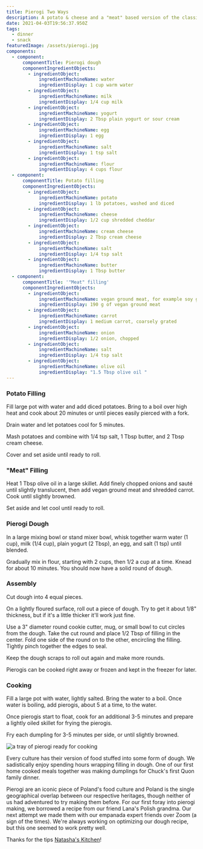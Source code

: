 ```yaml
---
title: Pierogi Two Ways
description: A potato & cheese and a "meat" based version of the classic Polish dumpling
date: 2021-04-03T19:56:37.950Z
tags:
  - dinner
  - snack
featuredImage: /assets/pierogi.jpg
components:
  - component:
      componentTitle: Pierogi dough
      componentIngredientObjects:
        - ingredientObject:
            ingredientMachineName: water
            ingredientDisplay: 1 cup warm water
        - ingredientObject:
            ingredientMachineName: milk
            ingredientDisplay: 1/4 cup milk
        - ingredientObject:
            ingredientMachineName: yogurt
            ingredientDisplay: 2 Tbsp plain yogurt or sour cream
        - ingredientObject:
            ingredientMachineName: egg
            ingredientDisplay: 1 egg
        - ingredientObject:
            ingredientMachineName: salt
            ingredientDisplay: 1 tsp salt
        - ingredientObject:
            ingredientMachineName: flour
            ingredientDisplay: 4 cups flour
  - component:
      componentTitle: Potato filling
      componentIngredientObjects:
        - ingredientObject:
            ingredientMachineName: potato
            ingredientDisplay: 1 lb potatoes, washed and diced
        - ingredientObject:
            ingredientMachineName: cheese
            ingredientDisplay: 1/2 cup shredded cheddar
        - ingredientObject:
            ingredientMachineName: cream cheese
            ingredientDisplay: 2 Tbsp cream cheese
        - ingredientObject:
            ingredientMachineName: salt
            ingredientDisplay: 1/4 tsp salt
        - ingredientObject:
            ingredientMachineName: butter
            ingredientDisplay: 1 Tbsp butter
  - component:
      componentTitle: '"Meat" filling'
      componentIngredientObjects:
        - ingredientObject:
            ingredientMachineName: vegan ground meat, for example soy ground
            ingredientDisplay: 190 g of vegan ground meat
        - ingredientObject:
            ingredientMachineName: carrot
            ingredientDisplay: 1 medium carrot, coarsely grated
        - ingredientObject:
            ingredientMachineName: onion
            ingredientDisplay: 1/2 onion, chopped
        - ingredientObject:
            ingredientMachineName: salt
            ingredientDisplay: 1/4 tsp salt
        - ingredientObject:
            ingredientMachineName: olive oil
            ingredientDisplay: "1.5 Tbsp olive oil "
---
```

### Potato Filling

Fill large pot with water and add diced potatoes. Bring to a boil over high heat and cook about 20 minutes or until pieces easily pierced with a fork. 

Drain water and let potatoes cool for 5 minutes. 

Mash potatoes and combine with 1/4 tsp salt, 1 Tbsp butter, and 2 Tbsp cream cheese. 

Cover and set aside until ready to roll. 

### "Meat" Filling

Heat 1 Tbsp olive oil in a large skillet. Add finely chopped onions and sauté until slightly translucent, then add vegan ground meat and shredded carrot. Cook until slightly browned. 

Set aside and let cool until ready to roll. 

### **Pierogi Dough**  

In a large mixing bowl or stand mixer bowl, whisk together warm water (1 cup), milk (1/4 cup), plain yogurt (2 Tbsp), an egg, and salt (1 tsp) until blended. 

Gradually mix in flour, starting with 2 cups, then 1/2 a cup at a time. Knead for about 10 minutes. You should now have a solid round of dough.

### Assembly

Cut dough into 4 equal pieces. 

On a lightly floured surface, roll out a piece of dough. Try to get it about 1/8" thickness, but if it's a little thicker it'll work just fine. 

Use a 3" diameter round cookie cutter, mug, or small bowl to cut circles from the dough. Take the cut round and place 1/2 Tbsp of filling in the center. Fold one side of the round on to the other, encircling the filling. Tightly pinch together the edges to seal. 

Keep the dough scraps to roll out again and make more rounds. 

Pierogis can be cooked right away or frozen and kept in the freezer for later.

### Cooking

Fill a large pot with water, lightly salted. Bring the water to a boil. Once water is boiling, add pierogis, about 5 at a time, to the water. 

Once pierogis start to float, cook for an additional 3-5 minutes and prepare a lightly oiled skillet for frying the pierogis. 

Fry each dumpling for 3-5 minutes per side, or until slightly browned. 

![a tray of pierogi ready for cooking](/assets/img_3744.jpg "Sammy's pierogi ready to be cooked")

Every culture has their version of food stuffed into some form of dough. We sadistically enjoy spending hours wrapping filling in dough. One of our first home cooked meals together was making dumplings for Chuck's first Quon family dinner. 

Pierogi are an iconic piece of Poland's food culture and Poland is the single geographical overlap between our respective heritages, though neither of us had adventured to try making them before. For our first foray into pierogi making, we borrowed a recipe from our friend Lana's Polish grandma. Our next attempt we made them with our empanada expert friends over Zoom (a sign of the times). We're always working on optimizing our dough recipe, but this one seemed to work pretty well.

Thanks for the tips [Natasha's Kitchen](https://natashaskitchen.com/pierogi-recipe/)!